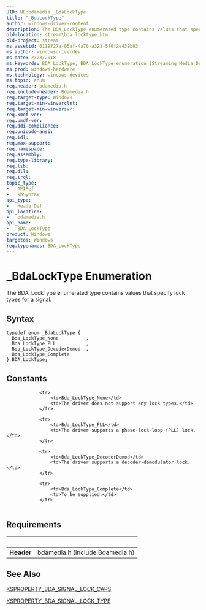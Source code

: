 ```yaml
---
UID: NE:bdamedia._BdaLockType
title: "_BdaLockType"
author: windows-driver-content
description: The BDA_LockType enumerated type contains values that specify lock types for a signal.
old-location: stream\bda_locktype.htm
old-project: stream
ms.assetid: 6119727a-05af-4a70-a321-5f0f2e439b93
ms.author: windowsdriverdev
ms.date: 2/23/2018
ms.keywords: BDA_LockType, BDA_LockType enumeration [Streaming Media Devices], Bda_LockType_Complete, Bda_LockType_DecoderDemod, Bda_LockType_None, Bda_LockType_PLL, _BdaLockType, bdamedia/BDA_LockType, bdamedia/Bda_LockType_Complete, bdamedia/Bda_LockType_DecoderDemod, bdamedia/Bda_LockType_None, bdamedia/Bda_LockType_PLL, bdaref_46e4b273-15bc-47bc-a14b-2a6be1cc3c0f.xml, stream.bda_locktype
ms.prod: windows-hardware
ms.technology: windows-devices
ms.topic: enum
req.header: bdamedia.h
req.include-header: Bdamedia.h
req.target-type: Windows
req.target-min-winverclnt: 
req.target-min-winversvr: 
req.kmdf-ver: 
req.umdf-ver: 
req.ddi-compliance: 
req.unicode-ansi: 
req.idl: 
req.max-support: 
req.namespace: 
req.assembly: 
req.type-library: 
req.lib: 
req.dll: 
req.irql: 
topic_type:
-	APIRef
-	kbSyntax
api_type:
-	HeaderDef
api_location:
-	bdamedia.h
api_name:
-	BDA_LockType
product: Windows
targetos: Windows
req.typenames: BDA_LockType
---
```


# _BdaLockType Enumeration
The BDA_LockType enumerated type contains values that specify lock types for a signal.

## Syntax
```
typedef enum _BdaLockType {
  Bda_LockType_None          ,
  Bda_LockType_PLL           ,
  Bda_LockType_DecoderDemod  ,
  Bda_LockType_Complete
} BDA_LockType;
```

## Constants

<table>
            
                <tr>
                    <td>Bda_LockType_None</td>
                    <td>The driver does not support any lock types.</td>
                </tr>
            
                <tr>
                    <td>Bda_LockType_PLL</td>
                    <td>The driver supports a phase-lock-loop (PLL) lock.</td>
                </tr>
            
                <tr>
                    <td>Bda_LockType_DecoderDemod</td>
                    <td>The driver supports a decoder-demodulator lock.</td>
                </tr>
            
                <tr>
                    <td>Bda_LockType_Complete</td>
                    <td>To be supplied.</td>
                </tr>
</table>


## Requirements
| &nbsp; | &nbsp; |
| ---- |:---- |
| **Header** | bdamedia.h (include Bdamedia.h) |

## See Also

<a href="https://msdn.microsoft.com/library/windows/hardware/ff564369">KSPROPERTY_BDA_SIGNAL_LOCK_CAPS</a>



<a href="https://msdn.microsoft.com/library/windows/hardware/ff564370">KSPROPERTY_BDA_SIGNAL_LOCK_TYPE</a>